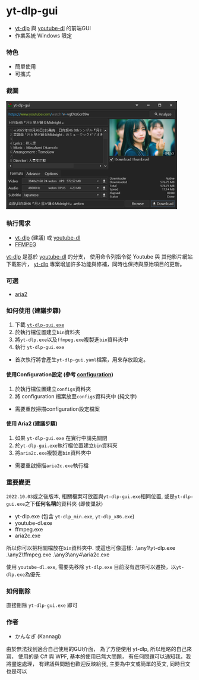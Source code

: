# yt-dlp-gui

* [yt-dlp](https://github.com/yt-dlp/yt-dlp) 與 [youtube-dl](https://github.com/ytdl-org/youtube-dl) 的前端GUI
* 作業系統 Windows 限定

### 特色
* 簡單使用
* 可攜式

### 截圖
<img src="screenshot03.png" width="460"/>

### 執行需求
* [yt-dlp](https://github.com/yt-dlp/yt-dlp) (建議) 或 [youtube-dl](https://github.com/ytdl-org/youtube-dl)
* [FFMPEG](https://ffmpeg.org/download.html#build-windows)

[yt-dlp](https://github.com/yt-dlp/yt-dlp) 是基於 [youtube-dl](https://github.com/ytdl-org/youtube-dl) 的分支，
使用命令列指令從 Youtube 與 其他影片網站 下載影片，
[yt-dlp](https://github.com/yt-dlp/yt-dlp) 專案增加許多功能與修補，同時也保持與原始項目的更新。

### 可選
* [aria2](https://aria2.github.io/)

### 如何使用 (建議步驟)
1. 下載 [`yt-dlp-gui.exe`](https://github.com/kannagi0303/yt-dlp-gui/releases)
2. 於執行檔位置建立`bin`資料夾
3. 將`yt-dlp.exe`以及`ffmpeg.exe`複製進`bin`資料夾中
4. 執行 `yt-dlp-gui.exe`

* 首次執行將會產生`yt-dlp-gui.yaml`檔案，用來存放設定。

#### 使用Configuration設定 (參考 [configuration](https://github.com/yt-dlp/yt-dlp#configuration))
1. 於執行檔位置建立`configs`資料夾
2. 將 configuration 檔案放至`configs`資料夾中 (純文字)

* 需要重啟掃描configuration設定檔案

#### 使用 Aria2 (建議步驟)
1. 如果 `yt-dlp-gui.exe` 在實行中請先關閉
2. 於`yt-dlp-gui.exe`執行檔位置建立`bin`資料夾
3. 將`aria2c.exe`複製進`bin`資料夾中

* 需要重啟掃描`aria2c.exe`執行檔

### 重要變更
`2022.10.03`或之後版本, 相關檔案可放置與`yt-dlp-gui.exe`相同位置, 或是`yt-dlp-gui.exe`之下**任何名稱**的資料夾 (即使巢狀)
* yt-dlp.exe (包含 `yt-dlp_min.exe`, `yt-dlp_x86.exe`)
* youtube-dl.exe
* ffmpeg.exe
* aria2c.exe

所以你可以把相關檔放在`bin`資料夾中. 或這也可像這樣:
.\any1\yt-dlp.exe
.\any2\ffmpeg.exe
.\any3\any4\aria2c.exe

使用 `youtube-dl.exe`, 需要先移除 `yt-dlp.exe`
目前沒有選項可以遷換，以`yt-dlp.exe`為優先

### 如何刪除
直接刪除 `yt-dlp-gui.exe` 即可

### 作者
* かんなぎ (Kannagi)

由於無法找到適合自己使用的GUI介面，
為了方便使用 yt-dlp, 所以粗略的自己來寫，
使用的是 C# 與 WPF, 基本的使用已無大問題，
有任何問題可以通知我，我將盡速處理，
有建議與問題也歡迎反映給我, 主要為中文或簡單的英文, 同時日文也是可以
